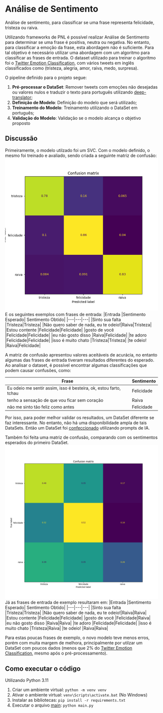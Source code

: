 # Análise de Sentimento
Análise de sentimento, para classificar se uma frase representa felicidade, tristeza ou raiva.

Utilizando frameworks de PNL é possível realizar Análise de Sentimento para determinar se uma frase é positiva, neutra ou negativa. No entanto, para classificar a emoção da frase, esta abordagem não é suficiente.
Para tal objetivo é necessário utilizar uma abordagem com um algoritmo para classificar as frases de entrada.
O dataset utilizado para treinar o algoritmo foi o [Twitter Emotion Classification](https://www.kaggle.com/code/shtrausslearning/twitter-emotion-classification/notebook), com vários tweets em inglês classificados como (tristeza, alegria, amor, raiva, medo, surpresa).

O pipeline definido para o projeto segue:
1. **Pré-processar o DataSet**: Remover tweets com emoções não desejadas ou valores nulos e traduzir o texto para português utilizando [deep-translator](https://deep-translator.readthedocs.io/en/latest/index.html);
2. **Definição de Modelo**: Definição do modelo que será utilizado;
3. **Treinamento do Modelo**: Treinamento utilizando o DataSet em português;
4. **Validação do Modelo**: Validação se o modelo alcança o objetivo proposto

## Discussão
Primeiramente, o modelo utilzado foi um SVC.
Com o modelo definido, o mesmo foi treinado e avaliado, sendo criada a seguinte matriz de confusão:
![Alt text](classification/confusion_matrix_1.png)
E os seguintes exemplos com frases de entrada:
|Entrada                              |Sentimento Esperado| Sentimento Obtido|
|---|---|---|
|Sinto sua falta                      |Tristeza|Tristeza|
|Não quero saber de nada, eu te odeio!|Raiva|Tristeza|
|Estou contente                       |Felicidade|Felicidade|
|gosto de você                        |Felicidade|Felicidade|
|eu não gosto disso                   |Raiva|Felicidade|
|te adoro                             |Felicidade|Felicidade|
|isso é muito chato                   |Tristeza|Tristeza|
|te odeio!                            |Raiva|Felicidade|

A matriz de confusão apresentou valores aceitáveis de acurácia, no entanto algumas das frases de entrada tiveram resultados diferentes do esperado. Ao analisar o dataset, é possível encontrar algumas classificações que podem causar confusões, como:

|Frase|Sentimento|
|---|---|
|Eu odeio me sentir assim, isso é besteira, ok, estou farto, tchau|Felicidade|
|tenho a sensação de que vou ficar sem coração|Raiva|
|não me sinto tão feliz como antes|Felicidade|

Por isso, para poder melhor validar os resultados, um DataSet diferente se faz interessante. No entanto, não há uma disponibilidade ampla de tais DataSets. Então um DataSet foi [confeccionado](data/prompt_generated.csv) utilizando prompts de IA.

Também foi feita uma matriz de confusão, comparando com os sentimentos esperados do primeiro DataSet.
![Alt text](classification/confusion_matrix_2.png)
Já as frases de entrada de exemplo resultaram em:
|Entrada                              |Sentimento Esperado| Sentimento Obtido|
|---|---|---|
|Sinto sua falta                      |Tristeza|Tristeza|
|Não quero saber de nada, eu te odeio!|Raiva|Raiva|
|Estou contente                       |Felicidade|Felicidade|
|gosto de você                        |Felicidade|Raiva|
|eu não gosto disso                   |Raiva|Raiva|
|te adoro                             |Felicidade|Felicidade|
|isso é muito chato                   |Tristeza|Raiva|
|te odeio!                            |Raiva|Raiva|

Para estas poucas frases de exemplo, o novo modelo teve menos erros, porém com muita margem de melhora, principalmente por utilzar um DataSet com poucos dados (menos que 2% do [Twitter Emotion Classification](https://www.kaggle.com/code/shtrausslearning/twitter-emotion-classification/notebook), mesmo após o pré-processamento).


## Como executar o código
Utilizando Python 3.11
1. Criar um ambiente virtual: `python -m venv venv`
2. Ativar o ambiente virtual: `venv\Scripts\activate.bat` (No Windows)
3. Instalar as bibliotecas: `pip install -r requirements.txt`
4. Executar o arquivo [main](main.py): `python main.py`
